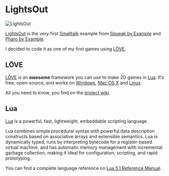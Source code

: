 # LightsOut

![LightsOut](https://bytebucket.org/cacilhas/lightsout/raw/cd960a514aa20f4e652e002c88dbdd8ed125588d/src/images/lightsout.png)

[LightsOut](http://en.wikipedia.org/wiki/Lights_Out_(game)) is the very
first [Smalltalk](http://smalltalk.org/main/) example from
[Squeak by Example](http://www.squeakbyexample.org/) and
[Pharo by Example](http://pharobyexample.org/).

I decided to code it as one of my first games using
[LÖVE](http://www.love2d.org/).


## LÖVE

[LÖVE](http://www.love2d.org/) is an **awesome** framework you can use
to make 2D games in [Lua](http://www.lua.org/). It’s free, open-source,
and works on [Windows](http://windows.microsoft.com/pt-br/windows/home),
[Mac OS X](https://www.apple.com/br/osx/) and
[Linux](http://www.linux.org/).

All you need to know, you find on the
[project wiki](http://www.love2d.org/wiki/Main_Page).


## Lua

[Lua](http://www.lua.org/) is a powerful, fast, lightweight, embeddable
scripting language.

Lua combines simple procedural syntax with powerful data description
constructs based on associative arrays and extensible semantics. Lua is
dynamically typed, runs by interpreting bytecode for a register-based
virtual machine, and has automatic memory management with incremental
garbage collection, making it ideal for configuration, scripting, and
rapid prototyping.


You can find a complete language reference on
[Lua 5.1 Reference Manual](http://www.lua.org/manual/5.1/).

